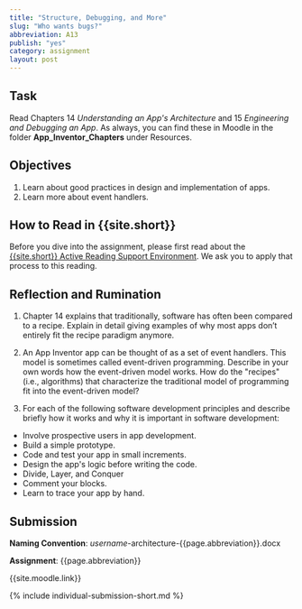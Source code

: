 ```yaml
---
title: "Structure, Debugging, and More"
slug: "Who wants bugs?"
abbreviation: A13
publish: "yes"
category: assignment
layout: post
---
```


## Task

Read Chapters 14 *Understanding an App's Architecture* and 15 *Engineering and Debugging an App*. As always, you can find these in Moodle in the folder **App\_Inventor\_Chapters** under Resources.

## Objectives

1. Learn about good practices in design and implementation of apps.
1. Learn more about event handlers.

## How to Read in {{site.short}}

Before you dive into the assignment, please first read about the [{{site.short}} Active Reading Support Environment]({{site.base}}/infra/active-reading-process/). We ask you to apply that process to this reading.

## Reflection and Rumination

1. Chapter 14 explains that traditionally, software has often been compared to a recipe.  Explain in detail giving examples of why most apps don’t entirely fit the recipe paradigm anymore.

1. An App Inventor app can be thought of as a set of event handlers. This model is sometimes called event-driven programming. Describe in your own words how the event-driven model works. How do the "recipes" (i.e., algorithms) that characterize the traditional model of programming fit into the event-driven model?

1. For each of the following software development principles and describe briefly how it works and why it is important in software development:
* Involve prospective users in app development.
* Build a simple prototype.
* Code and test your app in small increments.
* Design the app's logic before writing the code.
* Divide, Layer, and Conquer
* Comment your blocks.
* Learn to trace your app by hand.

## Submission

**Naming Convention**: *username*-architecture-{{page.abbreviation}}.docx

**Assignment**: {{page.abbreviation}}

{{site.moodle.link}}

{% include individual-submission-short.md %}

